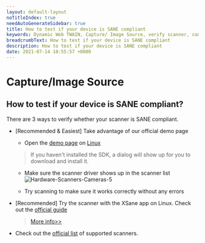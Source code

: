 ```yaml
---
layout: default-layout
noTitleIndex: true
needAutoGenerateSidebar: true
title: How to test if your device is SANE compliant
keywords: Dynamic Web TWAIN, Capture/ Image Source, verify scanner, compatible, SANE
breadcrumbText: How to test if your device is SANE compliant
description: How to test if your device is SANE compliant
date: 2021-07-14 18:55:57 +0800
---
```


# Capture/Image Source

## How to test if your device is SANE compliant?

There are 3 ways to verify whether your scanner is SANE compliant.

* [Recommended & Easiest] Take advantage of our official demo page

  - Open the [demo page](https://demo.dynamsoft.com/dwt/online_demo_scan.aspx) on [Linux]({{site.getstarted}}platform.html#browsers-on-linux)

  > If you haven't installed the SDK, a dialog will show up for you to download and install it.

  - Make sure the scanner driver shows up in the scanner list
  ![Hardware-Scanners-Cameras-5](/assets/imgs/Hardware-Scanners-Cameras-5.png)
  
  - Try scanning to make sure it works correctly without any errors


* [Recommended] Try the scanner with the XSane app on Linux. Check out the [official guide](http://www.fifi.org/doc/xsane/html/sane-xsane-doc.html)
   
   > [More info>>](/assets/docs/Scanning_with_XSane.pdf)

* Check out the [official list](http://www.sane-project.org/sane-backends-1.0.25.html) of supported scanners.
